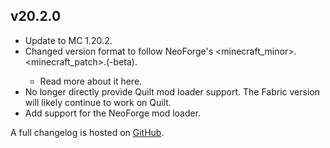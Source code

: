 ## v20.2.0
- Update to MC 1.20.2.
- Changed version format to follow NeoForge's <minecraft_minor>.<minecraft_patch>.<number>(-beta).
    - Read more about it here.
- No longer directly provide Quilt mod loader support. The Fabric version will likely continue to work on Quilt.
- Add support for the NeoForge mod loader.

A full changelog is hosted on [GitHub](https://github.com/Trikzon/flourish/blob/1.20.1/CHANGELOG.md).
